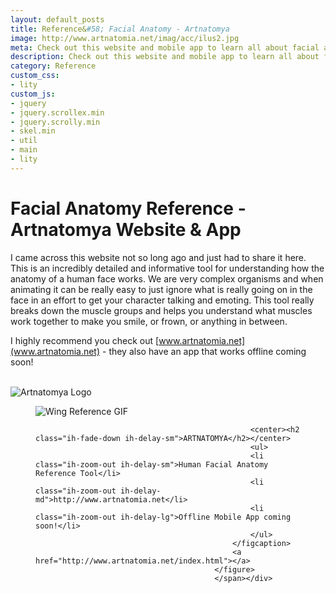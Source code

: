 ```yaml
---
layout: default_posts
title: Reference&#58; Facial Anatomy - Artnatomya
image: http://www.artnatomia.net/imag/acc/ilus2.jpg
meta: Check out this website and mobile app to learn all about facial anatomy - Artnatomya
description: Check out this website and mobile app to learn all about facial anatomy - Artnatomya
category: Reference
custom_css:
- lity
custom_js:
- jquery
- jquery.scrollex.min
- jquery.scrolly.min
- skel.min
- util
- main
- lity
---
```

<h1 class="major">Facial Anatomy Reference - Artnatomya Website &amp; App</h1>
I came across this website not so long ago and just had to share it here. This is an incredibly detailed and informative tool for understanding how the anatomy of a human face works. We are very complex organisms and when animating it can be really easy to just ignore what is really going on in the face in an effort to get your character talking and emoting. This tool really breaks down the muscle groups and helps you understand what muscles work together to make you smile, or frown, or anything in between.

I highly recommend you check out [www.artnatomia.net](www.artnatomia.net) - they also have an app that works offline coming soon! 
<br />
<br />

<div>
    <span class="image">
        <img src="http://www.artnatomia.net/imag/tits/bannerING.png" alt="Artnatomya Logo"/>
    </span>
</div>


<div><span class="image"><figure class="imghvr-strip-shutter-up"><img src="http://www.artnatomia.net/imag/acc/ilus2.jpg" alt="Wing Reference GIF" />
                                                <figcaption>
                                                    
                                                    <center><h2 class="ih-fade-down ih-delay-sm">ARTNATOMYA</h2></center>
                                                    <ul>
                                                    <li class="ih-zoom-out ih-delay-sm">Human Facial Anatomy Reference Tool</li>
                                                    <li class="ih-zoom-out ih-delay-md">http://www.artnatomia.net</li>
                                                    <li class="ih-zoom-out ih-delay-lg">Offline Mobile App coming soon!</li>                       
                                                    </ul>                                        
                                                </figcaption>
                                                <a href="http://www.artnatomia.net/index.html"></a>
                                            </figure>
                                            </span></div>






